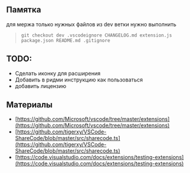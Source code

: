## Памятка

для мержа только нужных файлов из dev ветки нужно выполнить 

> `git checkout dev .vscodeignore CHANGELOG.md extension.js package.json README.md .gitignore`

## TODO:

+ Сделать иконку для расширения
+ Добавить в ридми инструкцию как пользоваться
+ добавить лицензию

## Материалы

+ [https://github.com/Microsoft/vscode/tree/master/extensions](https://github.com/Microsoft/vscode/tree/master/extensions)
+ [https://github.com/tigerxy/VSCode-ShareCode/blob/master/src/sharecode.ts](https://github.com/tigerxy/VSCode-ShareCode/blob/master/src/sharecode.ts)
+ [https://code.visualstudio.com/docs/extensions/testing-extensions](https://code.visualstudio.com/docs/extensions/testing-extensions)